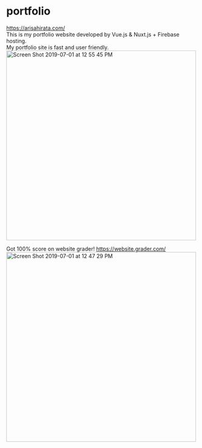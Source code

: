# portfolio
https://arisahirata.com/<br>
This is my portfolio website developed by Vue.js & Nuxt.js + Firebase hosting.<br>
My portfolio site is fast and user friendly.<br>
<img width="500" alt="Screen Shot 2019-07-01 at 12 55 45 PM" src="https://user-images.githubusercontent.com/32582917/60462987-988f3a80-9bff-11e9-8e2e-df9d93dc3603.png">
<br>

Got 100% score on website grader! https://website.grader.com/
<br>
<img width="500" alt="Screen Shot 2019-07-01 at 12 47 29 PM" src="https://user-images.githubusercontent.com/32582917/60462626-ac866c80-9bfe-11e9-972a-8e210285fe4d.png">
<br>


